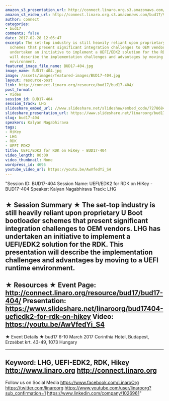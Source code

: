 ```yaml
---
amazon_s3_presentation_url: http://connect.linaro.org.s3.amazonaws.com/bud17/Presentations/BUD17-404%20-%20UEFI-EDK2%20for%20RDK%20on%20HiKey.pdf
amazon_s3_video_url: http://connect.linaro.org.s3.amazonaws.com/bud17/Videos/Thursday/BUD17-404%20UEFI%20%20EDK2%20for%20RDK%20on%20HiKey.mp4
author: connect
categories:
- bud17
comments: false
date: 2017-02-28 12:05:47
excerpt: The set-top industry is still heavily reliant upon proprietary U Boot bootloader
  schemes that present significant integration challenges to OEM vendors. LHG has
  undertaken an initiative to implement a UEFI/EDK2 solution for the RDK. This presentation
  will describe the implementation challenges and advantages by moving to a UEFI runtime
  environment.
featured_image_file_name: BUD17-404.jpg
image_name: BUD17-404.jpg
image: /assets/images/featured-images/BUD17-404.jpg
layout: resource-post
link: http://connect.linaro.org/resource/bud17/bud17-404/
post_format:
- Video
session_id: BUD17-404
session_track: LHG
slideshare_embed_url: //www.slideshare.net/slideshow/embed_code/72786842
slideshare_presentation_url: https://www.slideshare.net/linaroorg/bud17404-uefiedk2-for-rdk-on-hikey
slug: bud17-404
speakers: Kalyan Nagabhirava
tags:
- HiKey
- LHG
- RDK
- UEFI EDK2
title: UEFI/EDK2 for RDK on HiKey - BUD17-404
video_length: 00:00
video_thumbnail: None
wordpress_id: 4695
youtube_video_url: https://youtu.be/AwVfedYi_S4
---
```


"Session ID: BUD17-404
Session Name: UEFI/EDK2 for RDK on HiKey - BUD17-404
Speaker: Kalyan Nagabhirava
Track: LHG


★ Session Summary ★
The set-top industry is still heavily reliant upon proprietary U Boot bootloader schemes that present significant integration challenges to OEM vendors. LHG has undertaken an initiative to implement a UEFI/EDK2 solution for the RDK. This presentation will describe the implementation challenges and advantages by moving to a UEFI runtime environment.
---------------------------------------------------
★ Resources ★
Event Page: http://connect.linaro.org/resource/bud17/bud17-404/
Presentation: https://www.slideshare.net/linaroorg/bud17404-uefiedk2-for-rdk-on-hikey
Video: https://youtu.be/AwVfedYi_S4
 ---------------------------------------------------

★ Event Details ★
bud17
6-10 March 2017
Corinthia Hotel, Budapest,
Erzsébet krt. 43-49,
1073 Hungary

---------------------------------------------------
Keyword: LHG, UEFI-EDK2, RDK, Hikey
http://www.linaro.org
http://connect.linaro.org
---------------------------------------------------
Follow us on Social Media
https://www.facebook.com/LinaroOrg
https://twitter.com/linaroorg
https://www.youtube.com/user/linaroorg?sub_confirmation=1
https://www.linkedin.com/company/1026961"
